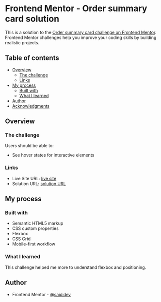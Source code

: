 # Frontend Mentor - Order summary card solution

This is a solution to the [Order summary card challenge on Frontend Mentor](https://www.frontendmentor.io/challenges/order-summary-component-QlPmajDUj). Frontend Mentor challenges help you improve your coding skills by building realistic projects.

## Table of contents

- [Overview](#overview)
  - [The challenge](#the-challenge)
  - [Links](#links)
- [My process](#my-process)
  - [Built with](#built-with)
  - [What I learned](#what-i-learned)
- [Author](#author)
- [Acknowledgments](#acknowledgments)

## Overview

### The challenge

Users should be able to:

- See hover states for interactive elements

### Links

- Live Site URL: [live site](https://saididev.github.io/order-summary-component/)
- Solution URL: [solution URL](https://www.frontendmentor.io/solutions/order-summary-component-desktop-and-mobile-responsive-PB4Na8KJO)

## My process

### Built with

- Semantic HTML5 markup
- CSS custom properties
- Flexbox
- CSS Grid
- Mobile-first workflow

### What I learned

This challenge helped me more to understand flexbox and positioning.

## Author

- Frontend Mentor - [@saididev](https://www.frontendmentor.io/profile/saididev)
